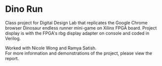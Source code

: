 # Dino Run
Class project for Digital Design Lab that replicates the Google Chrome browser Dinosaur endless runner mini-game on Xilinx FPGA board. Project display is with the FPGA's rbg display adapter on console and coded in Verilog.  

Worked with Nicole Wong and Ramya Satish.  
For more information and demonstrations of the project, please view the report.

